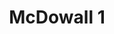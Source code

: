 ---
title: 'McDowall 1'
description: ''
credit: 'Place Holder'
style: 'French Country'
project: ''
type: 'photo'
pathToImage: '/gallery/mcdowall-1.jpg'
alt: ''
width: '2160'
height: ''
...